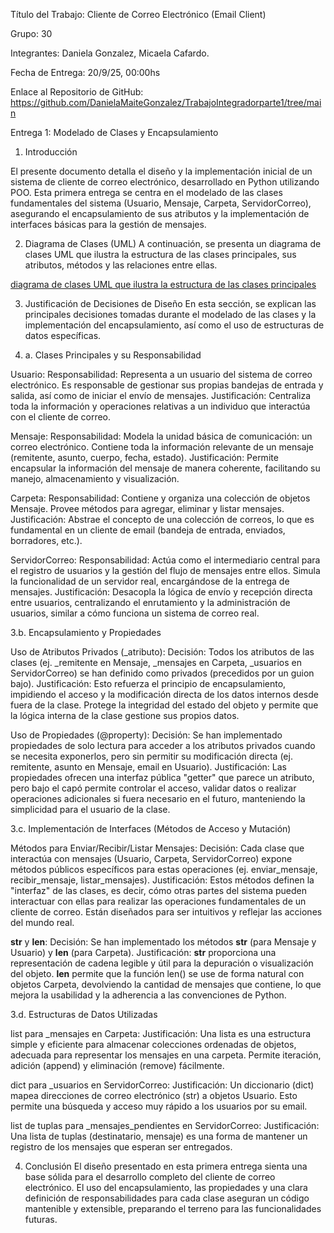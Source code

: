 Título del Trabajo: Cliente de Correo Electrónico (Email Client)

Grupo: 30

Integrantes: Daniela Gonzalez, Micaela Cafardo.

Fecha de Entrega: 20/9/25, 00:00hs

Enlace al Repositorio de GitHub: https://github.com/DanielaMaiteGonzalez/TrabajoIntegradorparte1/tree/main

Entrega 1: Modelado de Clases y Encapsulamiento

1. Introducción
   
El presente documento detalla el diseño y la implementación inicial de un sistema de cliente de correo electrónico, desarrollado en Python utilizando POO. Esta primera entrega se centra en el modelado de las clases fundamentales del sistema (Usuario, Mensaje, Carpeta, ServidorCorreo), asegurando el encapsulamiento de sus atributos y la implementación de interfaces básicas para la gestión de mensajes.

2. Diagrama de Clases (UML)
A continuación, se presenta un diagrama de clases UML que ilustra la estructura de las clases principales, sus atributos, métodos y las relaciones entre ellas.

[ diagrama de clases UML que ilustra la estructura de las clases principales](DiagramaUML.png)

3. Justificación de Decisiones de Diseño
En esta sección, se explican las principales decisiones tomadas durante el modelado de las clases y la implementación del encapsulamiento, así como el uso de estructuras de datos específicas.


3. a. Clases Principales y su Responsabilidad

Usuario:
Responsabilidad: Representa a un usuario del sistema de correo electrónico. Es responsable de gestionar sus propias bandejas de entrada y salida, así como de iniciar el envío de mensajes.
Justificación: Centraliza toda la información y operaciones relativas a un individuo que interactúa con el cliente de correo.

Mensaje:
Responsabilidad: Modela la unidad básica de comunicación: un correo electrónico. Contiene toda la información relevante de un mensaje (remitente, asunto, cuerpo, fecha, estado).
Justificación: Permite encapsular la información del mensaje de manera coherente, facilitando su manejo, almacenamiento y visualización.

Carpeta:
Responsabilidad: Contiene y organiza una colección de objetos Mensaje. Provee métodos para agregar, eliminar y listar mensajes.
Justificación: Abstrae el concepto de una colección de correos, lo que es fundamental en un cliente de email (bandeja de entrada, enviados, borradores, etc.).

ServidorCorreo:
Responsabilidad: Actúa como el intermediario central para el registro de usuarios y la gestión del flujo de mensajes entre ellos. Simula la funcionalidad de un servidor real, encargándose de la entrega de mensajes.
Justificación: Desacopla la lógica de envío y recepción directa entre usuarios, centralizando el enrutamiento y la administración de usuarios, similar a cómo funciona un sistema de correo real.

3.b. Encapsulamiento y Propiedades

Uso de Atributos Privados (_atributo):
Decisión: Todos los atributos de las clases (ej. _remitente en Mensaje, _mensajes en Carpeta, _usuarios en ServidorCorreo) se han definido como privados (precedidos por un guion bajo).
Justificación: Esto refuerza el principio de encapsulamiento, impidiendo el acceso y la modificación directa de los datos internos desde fuera de la clase. Protege la integridad del estado del objeto y permite que la lógica interna de la clase gestione sus propios datos.

Uso de Propiedades (@property):
Decisión: Se han implementado propiedades de solo lectura para acceder a los atributos privados cuando se necesita exponerlos, pero sin permitir su modificación directa (ej. remitente, asunto en Mensaje, email en Usuario).
Justificación: Las propiedades ofrecen una interfaz pública "getter" que parece un atributo, pero bajo el capó permite controlar el acceso, validar datos o realizar operaciones adicionales si fuera necesario en el futuro, manteniendo la simplicidad para el usuario de la clase.

3.c. Implementación de Interfaces (Métodos de Acceso y Mutación)

Métodos para Enviar/Recibir/Listar Mensajes:
Decisión: Cada clase que interactúa con mensajes (Usuario, Carpeta, ServidorCorreo) expone métodos públicos específicos para estas operaciones (ej. enviar_mensaje, recibir_mensaje, listar_mensajes).
Justificación: Estos métodos definen la "interfaz" de las clases, es decir, cómo otras partes del sistema pueden interactuar con ellas para realizar las operaciones fundamentales de un cliente de correo. Están diseñados para ser intuitivos y reflejar las acciones del mundo real.

__str__ y __len__:
Decisión: Se han implementado los métodos  __str__ (para Mensaje y Usuario) y __len__ (para Carpeta).
Justificación: __str__ proporciona una representación de cadena legible y útil para la depuración o visualización del objeto. __len__ permite que la función len() se use de forma natural con objetos Carpeta, devolviendo la cantidad de mensajes que contiene, lo que mejora la usabilidad y la adherencia a las convenciones de Python.

3.d. Estructuras de Datos Utilizadas

list para _mensajes en Carpeta:
Justificación: Una lista es una estructura simple y eficiente para almacenar colecciones ordenadas de objetos, adecuada para representar los mensajes en una carpeta. Permite iteración, adición (append) y eliminación (remove) fácilmente.

dict para _usuarios en ServidorCorreo:
Justificación: Un diccionario (dict) mapea direcciones de correo electrónico (str) a objetos Usuario. Esto permite una búsqueda y acceso muy rápido a los usuarios por su email.

list de tuplas para _mensajes_pendientes en ServidorCorreo:
Justificación: Una lista de tuplas (destinatario, mensaje) es una forma de mantener un registro de los mensajes que esperan ser entregados.

4. Conclusión
El diseño presentado en esta primera entrega sienta una base sólida para el desarrollo completo del cliente de correo electrónico. El uso del encapsulamiento, las propiedades y una clara definición de responsabilidades para cada clase aseguran un código mantenible y extensible, preparando el terreno para las funcionalidades futuras.
